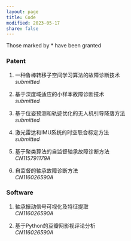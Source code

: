 ```yaml
---
layout: page
title: Code
modified: 2023-05-17 
share: false
---
```


Those marked by * have been granted

<style>
.biblist { }

/* The item */
.biblist li { }

/* You can define custom styles for plstyle field here. */


/*************************************
   The box that contain BibTeX code
 *************************************/
div.noshow { display: none; }
div.bibtex {
  margin-right: 0%;
  margin-top: 1.2em;
  margin-bottom: 1.3em;
  border: 1px solid silver;
  padding: 0.3em 0.5em;
  background: #eeeeee;
}
div.bibtex pre { font-size: 75%; overflow: auto;  width: 100%; }
</style>

<script>
function toggleBibtex(articleid) {
  var bib = document.getElementById('bib_'+articleid);
  if (bib) {
    if(bib.className.indexOf('bibtex') != -1) {
    bib.className.indexOf('noshow') == -1?bib.className = 'bibtex noshow':bib.className = 'bibtex';
    }
  } else {
    return;
  }
}
</script>

### Patent
<ol class="biblist">

   
<li ><p>
一种鲁棒转移子空间学习算法的故障诊断技术<br>
<i>submitted</i>
</p>
</li>   

   
<li ><p>
基于深度域适应的小样本故障诊断技术<br>
<i>submitted</i>
</p>
</li>   

   
 <li ><p>  
基于位姿预测和轨迹优化的无人机引导降落方法<br>
<i>submitted</i>
</p>
</li> 


<li ><p>
激光雷达和IMU系统的时空联合标定方法<br>
<i>submitted</i>
</p>
</li>   

   
<li ><p>
基于聚类算法的自监督轴承故障诊断方法<br>
<i>CN115791179A</i>
</p>
</li>   

   
<li ><p>
自监督的轴承故障诊断方法<br>
<i>CN116026590A</i>
</p>
</li>   

</ol>



### Software
<ol class="biblist">

<li ><p>
轴承振动信号可视化及特征提取<br>
<i>CN116026590A</i>
</p>
</li>   


<li ><p>
基于Python的豆瓣网影视评论分析<br>
<i>CN116026590A</i>
</p>
</li>   

</ol>
